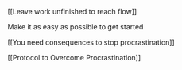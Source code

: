 


[[Leave work unfinished to reach flow]]

Make it as easy as possible to get started

[[You need consequences to stop procrastination]]

[[Protocol to Overcome Procrastination]]